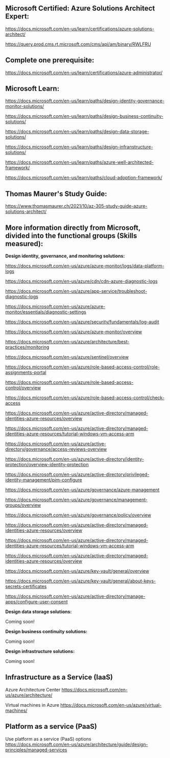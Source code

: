 Microsoft Certified: Azure Solutions Architect Expert:
-------------------

https://docs.microsoft.com/en-us/learn/certifications/azure-solutions-architect/

https://query.prod.cms.rt.microsoft.com/cms/api/am/binary/RWLFRU

Complete one prerequisite:
-------------------------
https://docs.microsoft.com/en-us/learn/certifications/azure-administrator/

Microsoft Learn:
-------------------

https://docs.microsoft.com/en-us/learn/paths/design-identity-governance-monitor-solutions/

https://docs.microsoft.com/en-us/learn/paths/design-business-continuity-solutions/

https://docs.microsoft.com/en-us/learn/paths/design-data-storage-solutions/

https://docs.microsoft.com/en-us/learn/paths/design-infranstructure-solutions/

https://docs.microsoft.com/en-us/learn/paths/azure-well-architected-framework/

https://docs.microsoft.com/en-us/learn/paths/cloud-adoption-framework/

Thomas Maurer's Study Guide:
----------------------------
https://www.thomasmaurer.ch/2021/10/az-305-study-guide-azure-solutions-architect/

More information directly from Microsoft, divided into the functional groups (Skills measured):
--------------

**Design identity, governance, and monitoring solutions:**

https://docs.microsoft.com/en-us/azure/azure-monitor/logs/data-platform-logs

https://docs.microsoft.com/en-us/azure/cdn/cdn-azure-diagnostic-logs

https://docs.microsoft.com/en-us/azure/app-service/troubleshoot-diagnostic-logs

https://docs.microsoft.com/en-us/azure/azure-monitor/essentials/diagnostic-settings

https://docs.microsoft.com/en-us/azure/security/fundamentals/log-audit

https://docs.microsoft.com/en-us/azure/azure-monitor/overview

https://docs.microsoft.com/en-us/azure/architecture/best-practices/monitoring

https://docs.microsoft.com/en-us/azure/sentinel/overview

https://docs.microsoft.com/en-us/azure/role-based-access-control/role-assignments-portal

https://docs.microsoft.com/en-us/azure/role-based-access-control/overview

https://docs.microsoft.com/en-us/azure/role-based-access-control/check-access

https://docs.microsoft.com/en-us/azure/active-directory/managed-identities-azure-resources/overview

https://docs.microsoft.com/en-us/azure/active-directory/managed-identities-azure-resources/tutorial-windows-vm-access-arm

https://docs.microsoft.com/en-us/azure/active-directory/governance/access-reviews-overview

https://docs.microsoft.com/en-us/azure/active-directory/identity-protection/overview-identity-protection

https://docs.microsoft.com/en-us/azure/active-directory/privileged-identity-management/pim-configure

https://docs.microsoft.com/en-us/azure/governance/azure-management

https://docs.microsoft.com/en-us/azure/governance/management-groups/overview

https://docs.microsoft.com/en-us/azure/governance/policy/overview

https://docs.microsoft.com/en-us/azure/active-directory/managed-identities-azure-resources/overview

https://docs.microsoft.com/en-us/azure/active-directory/managed-identities-azure-resources/tutorial-windows-vm-access-arm

https://docs.microsoft.com/en-us/azure/active-directory/managed-identities-azure-resources/overview

https://docs.microsoft.com/en-us/azure/key-vault/general/overview

https://docs.microsoft.com/en-us/azure/key-vault/general/about-keys-secrets-certificates

https://docs.microsoft.com/en-us/azure/active-directory/manage-apps/configure-user-consent

**Design data storage solutions:**

Coming soon!

**Design business continuity solutions:**

Coming soon!

**Design infrastructure solutions:**

Coming soon!

Infrastructure as a Service (IaaS)
--------------

Azure Architecture Center
https://docs.microsoft.com/en-us/azure/architecture/

Virtual machines in Azure
https://docs.microsoft.com/en-us/azure/virtual-machines/


Platform as a service (PaaS)
--------------

Use platform as a service (PaaS) options  
https://docs.microsoft.com/en-us/azure/architecture/guide/design-principles/managed-services
